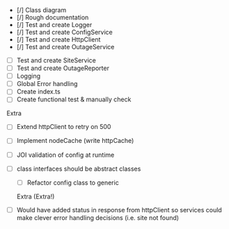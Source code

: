 - [/] Class diagram
- [/] Rough documentation
- [/] Test and create Logger
- [/] Test and create ConfigService
- [/] Test and create HttpClient
- [/] Test and create OutageService
- [ ] Test and create SiteService
- [ ] Test and create OutageReporter
- [ ] Logging
- [ ] Global Error handling
- [ ] Create index.ts
- [ ] Create functional test & manually check

Extra

- [ ] Extend httpClient to retry on 500
- [ ] Implement nodeCache (write httpCache)
- [ ] JOI validation of config at runtime
- [ ] class interfaces should be abstract classes

  - [ ] Refactor config class to generic

  Extra (Extra!)

- [ ] Would have added status in response from httpClient so services could make clever error handling decisions (i.e. site not found)
